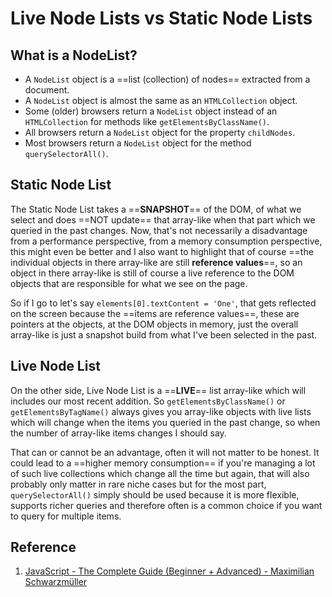 # Live Node Lists vs Static Node Lists

## What is a NodeList?

- A `NodeList` object is a ==list (collection) of nodes== extracted from a document.
- A `NodeList` object is almost the same as an `HTMLCollection` object.
- Some (older) browsers return a `NodeList` object instead of an `HTMLCollection` for methods like `getElementsByClassName()`.
- All browsers return a `NodeList` object for the property `childNodes`.
- Most browsers return a `NodeList` object for the method `querySelectorAll()`.

## Static Node List

The Static Node List takes a ==**SNAPSHOT**== of the DOM, of what we select and does ==NOT update== that array-like when that part which we queried in the past changes. Now, that's not necessarily a disadvantage from a performance perspective, from a memory consumption perspective, this might even be better and I also want to highlight that of course ==the individual objects in there array-like are still **reference values**==, so an object in there array-like is still of course a live reference to the DOM objects that are responsible for what we see on the page.

So if I go to let's say `elements[0].textContent = 'One'`, that gets reflected on the screen because the ==items are reference values==, these are pointers at the objects, at the DOM objects in memory, just the overall array-like is just a snapshot build from what I've been selected in the past.

## Live Node List

On the other side, Live Node List is a ==**LIVE**== list array-like which will includes our most recent addition. So `getElementsByClassName()` or `getElementsByTagName()` always gives you array-like objects with live lists which will change when the items you queried in the past change, so when the number of array-like items changes I should say.

That can or cannot be an advantage, often it will not matter to be honest. It could lead to a ==higher memory consumption== if you're managing a lot of such live collections which change all the time but again, that will also probably only matter in rare niche cases but for the most part, `querySelectorAll()` simply should be used because it is more flexible, supports richer queries and therefore often is a common choice if you want to query for multiple items.

## Reference

1. [JavaScript - The Complete Guide (Beginner + Advanced) - Maximilian Schwarzmüller](https://www.udemy.com/course/javascript-the-complete-guide-2020-beginner-advanced/?utm_source=adwords&utm_medium=udemyads&utm_campaign=JavaScript_v.PROF_la.EN_cc.ROWMTA-B_ti.6368&utm_content=deal4584&utm_term=_._ag_130756014153_._ad_558386196906_._kw__._de_c_._dm__._pl__._ti_dsa-774930039569_._li_1011789_._pd__._&matchtype=&gclid=Cj0KCQjw0umSBhDrARIsAH7FCoeU9W1FhcfHq4JH6InuqwKQdlnXPY4wnIG6-ZrfGPJ6hyB9zTE0NW8aAvGkEALw_wcB)

